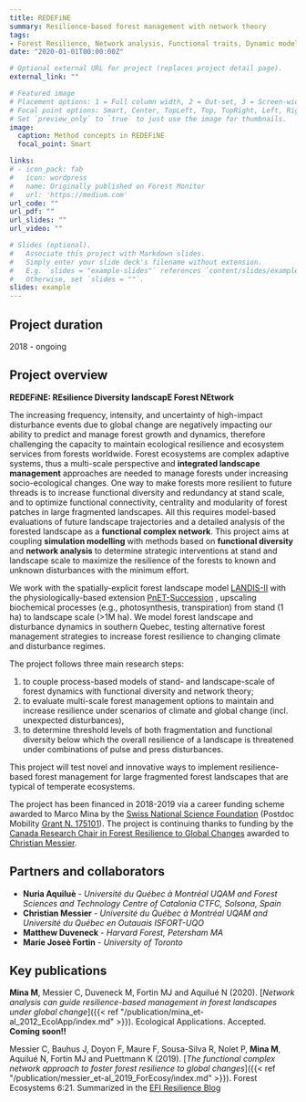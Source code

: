 ```yaml
---
title: REDEFiNE
summary: Resilience-based forest management with network theory
tags:
- Forest Resilience, Network analysis, Functional traits, Dynamic modelling
date: "2020-01-01T00:00:00Z"

# Optional external URL for project (replaces project detail page).
external_link: ""

# Featured image
# Placement options: 1 = Full column width, 2 = Out-set, 3 = Screen-width
# Focal point options: Smart, Center, TopLeft, Top, TopRight, Left, Right, BottomLeft, Bottom, BottomRight
# Set `preview_only` to `true` to just use the image for thumbnails.
image:
  caption: Method concepts in REDEFiNE
  focal_point: Smart

links:
# - icon_pack: fab
#   icon: wordpress
#   name: Originally published on Forest Monitor
#   url: 'https://medium.com'
url_code: ""
url_pdf: ""
url_slides: ""
url_video: ""

# Slides (optional).
#   Associate this project with Markdown slides.
#   Simply enter your slide deck's filename without extension.
#   E.g. `slides = "example-slides"` references `content/slides/example-slides.md`.
#   Otherwise, set `slides = ""`.
slides: example
---
```


## Project duration
2018 - ongoing


## Project overview
**REDEFiNE: REsilience Diversity landscapE Forest NEtwork**

The increasing frequency, intensity, and uncertainty of high-impact disturbance events due to global change are negatively impacting our ability to predict and manage forest growth and dynamics, therefore challenging the capacity to maintain ecological resilience and ecosystem services from forests worldwide. Forest ecosystems are complex adaptive systems, thus a multi-scale perspective and **integrated landscape management** approaches are needed to manage forests under increasing socio-ecological changes. One way to make forests more resilient to future threads is to increase functional diversity and redundancy at stand scale, and to optimize functional connectivity, centrality and modularity of forest patches in large fragmented landscapes. All this requires model-based evaluations of future landscape trajectories and a detailed analysis of the forested landscape as a **functional complex network**. 
This project aims at coupling **simulation modelling** with methods based on **functional diversity** and **network analysis** to determine strategic interventions at stand and landscape scale to maximize the resilience of the forests to known and unknown disturbances with the minimum effort. 

We work with the spatially-explicit forest landscape model [LANDIS-II](http://www.landis-ii.org/)  with the physiologically-based extension [PnET-Succession](http://www.landis-ii.org/extensions/pnet-succession) , upscaling biochemical processes (e.g., photosynthesis, transpiration) from stand (1 ha) to landscape scale (>1M ha). We model forest landscape and disturbance dynamics in southern Quebec, testing alternative forest management strategies to increase forest resilience to changing climate and disturbance regimes.

The project follows three main research steps:
 1. to couple process-based models of stand- and landscape-scale of forest dynamics with functional diversity and network theory;
 2. to evaluate multi-scale forest management options to maintain and increase resilience under scenarios of climate and global change (incl. unexpected disturbances),
 3. to determine threshold levels of both fragmentation and functional diversity below which the overall resilience of a landscape is threatened under combinations of pulse and press disturbances.

This project will test novel and innovative ways to implement resilience-based forest management for large fragmented forest landscapes that are typical of temperate ecosystems.

The project has been financed in 2018-2019 via a career funding scheme awarded to Marco Mina by the [Swiss National Science Foundation](http://www.snf.ch/en/Pages/default.aspx)  (Postdoc Mobility [Grant N. 175101](http://p3.snf.ch/project-175101)). The project is continuing thanks to funding by the [Canada Research Chair in Forest Resilience to Global Changes](https://www.chairs-chaires.gc.ca/chairholders-titulaires/profile-eng.aspx?profileId=4449) awarded to [Christian Messier](http://www.cef-cfr.ca/index.php?n=Membres.ChristianMessier). 

## Partners and collaborators

 - **Nuria Aquiluè** - *Université du Québec à Montréal UQAM and Forest Sciences and Technology Centre of Catalonia CTFC, Solsona, Spain* 
 - **Christian Messier** - *Université du Québec à Montréal UQAM and Université du Québec en Outauais ISFORT-UQO*
 - **Matthew Duveneck** - *Harvard Forest, Petersham MA*
 - **Marie Joseè Fortin** - *University of Toronto*

## Key publications

**Mina M**, Messier C, Duveneck M, Fortin MJ and Aquilué N (2020). [*Network analysis can guide resilience-based management in forest landscapes under global change*]({{< ref "/publication/mina_et-al_2012_EcolApp/index.md" >}}). Ecological Applications. Accepted. **Coming soon!!**

Messier C, Bauhus J, Doyon F, Maure F, Sousa-Silva R, Nolet P, **Mina M**, Aquilué N, Fortin MJ and Puettmann K (2019). [*The functional complex network approach to foster forest resilience to global changes*]({{< ref "/publication/messier_et-al_2019_ForEcosy/index.md" >}}). Forest Ecosystems 6:21. Summarized in the [EFI Resilience Blog](https://resilience-blog.com/2019/04/11/managing-forests-functional-complex-networks/)
